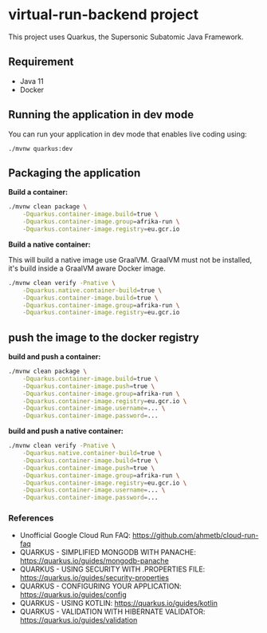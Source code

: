 # virtual-run-backend project

This project uses Quarkus, the Supersonic Subatomic Java Framework.

## 

## Requirement

-   Java 11
-   Docker

## Running the application in dev mode

You can run your application in dev mode that enables live coding using:
```
./mvnw quarkus:dev
```

## Packaging the application

**Build a container:**
```bash
./mvnw clean package \
    -Dquarkus.container-image.build=true \
    -Dquarkus.container-image.group=afrika-run \
    -Dquarkus.container-image.registry=eu.gcr.io
```

**Build a native container:**

This will build a native image use GraalVM. 
GraalVM must not be installed, it's build inside a GraalVM aware Docker image.
```bash
./mvnw clean verify -Pnative \
    -Dquarkus.native.container-build=true \
    -Dquarkus.container-image.build=true \
    -Dquarkus.container-image.group=afrika-run \
    -Dquarkus.container-image.registry=eu.gcr.io
```

## push the image to the docker registry

**build and push a container:**
```bash
./mvnw clean package \
    -Dquarkus.container-image.build=true \
    -Dquarkus.container-image.push=true \
    -Dquarkus.container-image.group=afrika-run \
    -Dquarkus.container-image.registry=eu.gcr.io \
    -Dquarkus.container-image.username=... \
    -Dquarkus.container-image.password=... 
```

**build and push a native container:**
```bash
./mvnw clean verify -Pnative \
    -Dquarkus.native.container-build=true \
    -Dquarkus.container-image.build=true \
    -Dquarkus.container-image.push=true \
    -Dquarkus.container-image.group=afrika-run \
    -Dquarkus.container-image.registry=eu.gcr.io \
    -Dquarkus.container-image.username=... \
    -Dquarkus.container-image.password=...
```

### References

-   Unofficial Google Cloud Run FAQ: https://github.com/ahmetb/cloud-run-faq
-   QUARKUS - SIMPLIFIED MONGODB WITH PANACHE: https://quarkus.io/guides/mongodb-panache
-   QUARKUS - USING SECURITY WITH .PROPERTIES FILE: https://quarkus.io/guides/security-properties
-   QUARKUS - CONFIGURING YOUR APPLICATION: https://quarkus.io/guides/config
-   QUARKUS - USING KOTLIN: https://quarkus.io/guides/kotlin
-   QUARKUS - VALIDATION WITH HIBERNATE VALIDATOR: https://quarkus.io/guides/validation